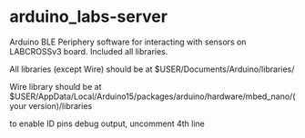 # arduino_labs-server
Arduino BLE Periphery software for interacting with sensors on LABCROSSv3 board.
Included all libraries.

All libraries (except Wire) should be at $USER/Documents/Arduino/libraries/

Wire library should be at $USER/AppData/Local/Arduino15/packages/arduino/hardware/mbed_nano/(your version)/libraries

to enable ID pins debug output, uncomment 4th line
